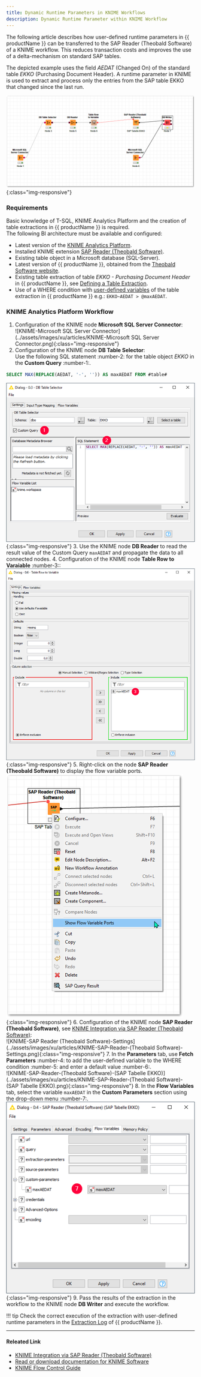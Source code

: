 ```yaml
---
title: Dynamic Runtime Parameters in KNIME Workflows
description: Dynamic Runtime Parameter within KNIME Workflow
---
```



The following article describes how user-defined runtime parameters in {{ productName }} can be transferred to the SAP Reader (Theobald Software) of a KNIME workflow. 
This reduces transaction costs and improves the use of a delta-mechanism on standard SAP tables. 

The depicted example uses the field *AEDAT* (Changed On) of the standard table *EKKO* (Purchasing Document Header). 
A runtime parameter in KNIME is used to extract and process only the entries from the SAP table EKKO that changed since the last run. 

![KMIME-dynamic-runtime-parameter-workflow](../assets/images/xu/articles/KMIME-dynamic-runtime-parameter-workflow.png){:class="img-responsive"}


### Requirements

Basic knowledge of T-SQL, KNIME Analytics Platform and the creation of table extractions in {{ productName }} is required.<br>
The following BI architecture must be available and configured:

- Latest version of the [KNIME Analytics Platform](https://www.knime.com/downloads).
- Installed KNIME extension [SAP Reader (Theobald Software)](https://hub.knime.com/knime/extensions/org.knime.features.sap.theobald/latest/org.knime.sap.theobald.node.v2.SAPTheobaldReader2NodeFactory).
- Existing table object in a Microsoft database (SQL-Server).
- Latest version of {{ productName }}, obtained from the [Theobald Software website](https://theobald-software.com/en/download-trial).
- Existing table extraction of table *EKKO - Purchasing Document Header* in {{ productName }}, see [Defining a Table Extraction](https://help.theobald-software.com/en/xtract-universal/getting-started/define-a-table-extraction).
- Use of a WHERE condition with [user-defined variables](https://help.theobald-software.com/en/xtract-universal/advanced-techniques/user-defined-variables) of the table extraction in {{ productName }} e.g.: `EKKO~AEDAT > @maxAEDAT`.

### KNIME Analytics Platform Workflow

1. Configuration of the KNIME node **Microsoft SQL Server Connector**:<br>
![KNIME-Microsoft SQL Server Connector](../assets/images/xu/articles/KNIME-Microsoft SQL Server Connector.png){:class="img-responsive"}
2. Configuration of the KNIME node **DB Table Selector**: <br>
Use the following SQL statement :number-2: for the table object *EKKO* in the **Custom Query** :number-1:.
```sql
SELECT MAX(REPLACE(AEDAT, '-', '')) AS maxAEDAT FROM #table#
```
![KNIME-DB-Table-Selector](../assets/images/xu/articles/KNIME-DB-Table-Selector.png){:class="img-responsive"}
3. Use the KNIME node **DB Reader** to read the result value of the Custom Query `maxAEDAT` and propagate the data to all connected nodes.
4. Configuration of the KNIME node **Table Row to Varaiable** :number-3::<br>
![KNIME-Table-Row-to-Variable](../assets/images/xu/articles/KNIME-Table-Row-to-Variable.png){:class="img-responsive"}
5. Right-click on the node **SAP Reader (Theobald Software)** to display the flow variable ports.<br>
![KNIME-Show-Flow-Variables-Ports](../assets/images/xu/articles/KNIME-Show-Flow-Variables-Ports.png){:class="img-responsive"}
6. Configuration of the KNIME node **SAP Reader (Theobald Software)**, see [KNIME Integration via SAP Reader (Theobald Software)](https://kb.theobald-software.com/xtract-universal/knime-integration-via-sap-reader#step-by-step-guide):<br>
![KNIME-SAP Reader (Theobald Software)-Settings](../assets/images/xu/articles/KNIME-SAP-Reader-(Theobald Software)-Settings.png){:class="img-responsive"}
7. In the **Parameters** tab, use **Fetch Parameters** :number-4: to add the user-defined variable to the WHERE condition :number-5: and enter a default value :number-6:.<br>
![KNIME-SAP-Reader-(Theobald Software)-(SAP Tabelle EKKO)](../assets/images/xu/articles/KNIME-SAP-Reader-(Theobald Software)-(SAP Tabelle EKKO).png){:class="img-responsive"}
8. In the **Flow Variables** tab, select the variable `maxAEDAT` in the **Custom Parameters** section using the drop-down menu :number-7:.<br>
![KNIME-SAP-Reader-Flow-Variables](../assets/images/xu/articles/KNIME-SAP-Reader-Flow-Variables.png){:class="img-responsive"}
9. Pass the results of the extraction in the workflow to the KNIME node **DB Writer** and execute the workflow.

!!! tip
    Check the correct execution of the extraction with user-defined runtime parameters in the [Extraction Log](https://help.theobald-software.com/en/xtract-universal/logging#reading-logs---extraction-log) of {{ productName }}.


****
#### Releated Link
- [KNIME Integration via SAP Reader (Theobald Software)](https://kb.theobald-software.com/xtract-universal/knime-integration-via-sap-reader)
- [Read or download documentation for KNIME Software](https://docs.knime.com/)
- [KNIME Flow Control Guide](https://docs.knime.com/2021-06/analytics_platform_flow_control_guide/index.html#introduction)
